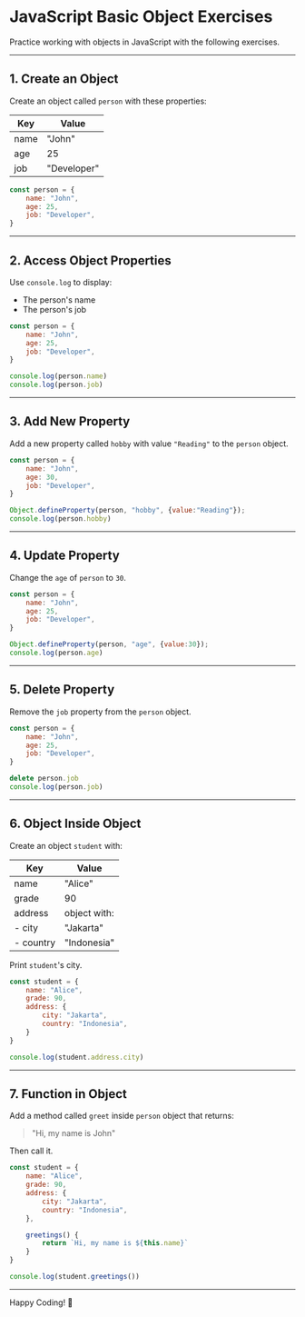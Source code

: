 
# JavaScript Basic Object Exercises

Practice working with objects in JavaScript with the following exercises.

---

## 1. Create an Object

Create an object called `person` with these properties:

| Key   | Value       |
|-------|-------------|
| name  | "John"      |
| age   | 25          |
| job   | "Developer" |

```javascript
const person = {
    name: "John",
    age: 25,
    job: "Developer",
}
```

---

## 2. Access Object Properties

Use `console.log` to display:
- The person's name
- The person's job

```javascript
const person = {
    name: "John",
    age: 25,
    job: "Developer",
}

console.log(person.name)
console.log(person.job)
```

---

## 3. Add New Property

Add a new property called `hobby` with value `"Reading"` to the `person` object.

```javascript
const person = {
    name: "John",
    age: 30,
    job: "Developer",
}

Object.defineProperty(person, "hobby", {value:"Reading"});
console.log(person.hobby)
```

---

## 4. Update Property

Change the `age` of `person` to `30`.

```javascript
const person = {
    name: "John",
    age: 25,
    job: "Developer",
}

Object.defineProperty(person, "age", {value:30});
console.log(person.age)
```

---

## 5. Delete Property

Remove the `job` property from the `person` object.

```javascript
const person = {
    name: "John",
    age: 25,
    job: "Developer",
}

delete person.job
console.log(person.job)
```

---

## 6. Object Inside Object

Create an object `student` with:

| Key     | Value              |
|---------|-------------------|
| name    | "Alice"           |
| grade   | 90                |
| address | object with:      |
| - city  | "Jakarta"         |
| - country | "Indonesia"     |

Print `student`'s city.

```javascript
const student = {
    name: "Alice",
    grade: 90,
    address: {
        city: "Jakarta",
        country: "Indonesia",
    }
}

console.log(student.address.city)
```

---

## 7. Function in Object

Add a method called `greet` inside `person` object that returns:

> "Hi, my name is John"

Then call it.

```javascript
const student = {
    name: "Alice",
    grade: 90,
    address: {
        city: "Jakarta",
        country: "Indonesia",
    },

    greetings() {
        return `Hi, my name is ${this.name}`
    }
}

console.log(student.greetings())
```

---

Happy Coding! 🚀
